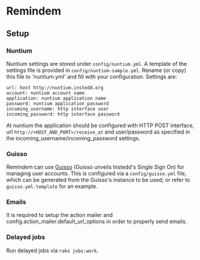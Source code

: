 # Remindem

## Setup

### Nuntium

Nuntium settings are stored under `config/nuntium.yml`. A template of the settings file is provided in `config/nuntium-sample.yml`. Rename (or copy) this file to 'nuntium.yml' and fill with your configuration. Settings are:

    url: host http://nuntium.instedd.org
    account: nuntium account name
    application: nuntium application name
    password: nuntium application password
    incoming_username: http interface user
    incoming_password: http interface password

At nuntium the application should be configured with HTTP POST interface, url `http://<HOST_AND_PORT>/receive_at` and user/password as specified in the incoming_username/incoming_password settings.

### Guisso

Remindem can use [Guisso](https://github.com/instedd/guisso) (Guisso unveils Instedd's Single Sign On) for managing user accounts. This is configured via a `config/guisso.yml` file, which can be generated from the Guisso's instance to be used; or refer to `guisso.yml.template` for an example.

### Emails

It is required to setup the action mailer and config.action_mailer.default_url_options in order to properly send emails.

### Delayed jobs

Run delayed jobs via `rake jobs:work`.
